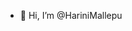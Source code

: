 - 👋 Hi, I’m @HariniMallepu


<!---
HariniMallepu/HariniMallepu is a ✨ special ✨ repository because its `README.md` (this file) appears on your GitHub profile.
You can click the Preview link to take a look at your changes.
--->
